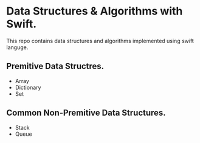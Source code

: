 # Data Structures &amp; Algorithms with Swift.
 This repo contains data structures and algorithms implemented using swift languge.

## Premitive Data Structres.
 - Array
 - Dictionary
 - Set

## Common Non-Premitive Data Structures.
  - Stack
  - Queue
